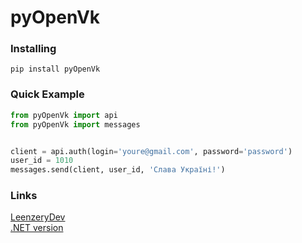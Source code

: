 # pyOpenVk

### Installing

```
pip install pyOpenVk
```


### Quick Example
```python
from pyOpenVk import api
from pyOpenVk import messages


client = api.auth(login='youre@gmail.com', password='password')
user_id = 1010
messages.send(client, user_id, 'Слава Україні!')
```

### Links
[LeenzeryDev](https://github.com/leenzerydev)             
[.NET version](https://github.com/LyStudios/OpenVkNetApi)  
